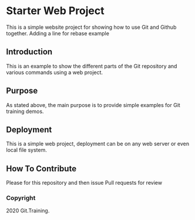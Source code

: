 # Starter Web Project

This is a simple website project for showing how to use Git and Github together. Adding a line for rebase example

## Introduction

This is an example to show the different parts of the Git repository and various commands using a web project.

## Purpose

As stated above, the main purpose is to provide simple examples for Git training demos.

## Deployment

This is a simple web project, deployment can be on any web server or even local file system.

## How To Contribute

Please for this repository and then issue Pull requests for review

### Copyright

2020 Git.Training.